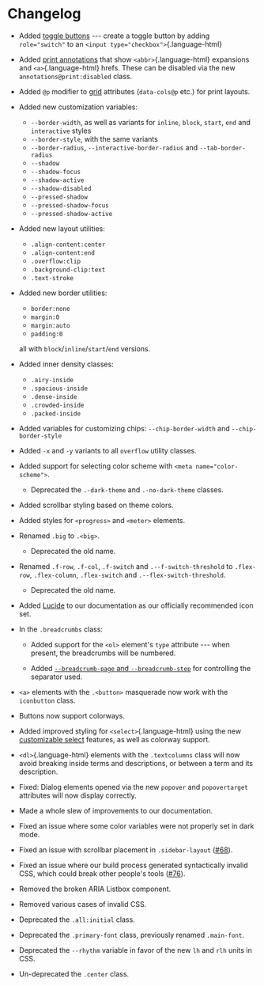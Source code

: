 # Changelog

- Added [toggle buttons](/doce/aria#toggle-switch) ---
  create a toggle button by adding `role="switch"`
  to an `<input type="checkbox">`{.language-html}

- Added [print annotations](/docs/layout#printing)
  that show `<abbr>`{.language-html} expansions and `<a>`{.language-html} hrefs.
  These can be disabled via the new `annotations@print:disabled` class.

- Added `@p` modifier to [grid](/docs/grid) attributes (`data-cols@p` etc.)
  for print layouts.

- Added new customization variables:

  - `--border-width`, as well as variants for `inline`, `block`, `start`, `end`
    and `interactive` styles
  - `--border-style`, with the same variants
  - `--border-radius`, `--interactive-border-radius` and `--tab-border-radius`
  - `--shadow`
  - `--shadow-focus`
  - `--shadow-active`
  - `--shadow-disabled`
  - `--pressed-shadow`
  - `--pressed-shadow-focus`
  - `--pressed-shadow-active`

- Added new layout utilities:

  - `.align-content:center`
  - `.align-content:end`
  - `.overflow:clip`
  - `.background-clip:text`
  - `.text-stroke`

- Added new border utilities:

  - `border:none`
  - `margin:0`
  - `margin:auto`
  - `padding:0`

  all with `block`/`inline`/`start`/`end` versions.

- Added inner density classes:

  - `.airy-inside`
  - `.spacious-inside`
  - `.dense-inside`
  - `.crowded-inside`
  - `.packed-inside`

- Added variables for customizing chips:
  `--chip-border-width` and `--chip-border-style`

- Added `-x` and `-y` variants to all `overflow` utility classes.

- Added support for selecting color scheme with `<meta name="color-scheme">`.

  - Deprecated the `.-dark-theme` and `.-no-dark-theme` classes.

- Added scrollbar styling based on theme colors.

- Added styles for `<progress>` and `<meter>` elements.

- Renamed `.big` to `.<big>`.

  - Deprecated the old name.

- Renamed `.f-row`, `.f-col`, `.f-switch` and `.--f-switch-threshold`
  to `.flex-row`, `.flex-column`, `.flex-switch` and `.--flex-switch-threshold`.

  - Deprecated the old name.

- Added [Lucide](https://lucide.dev) to our documentation as
  our officially recommended icon set.

- In the `.breadcrumbs` class:

  - Added support for the `<ol>` element's `type` attribute ---
    when present, the breadcrumbs will be numbered.

  - Added [`--breadcrumb-page` and `--breadcrumb-step`](/docs/variables#markers)
    for controlling the separator used.

- `<a>` elements with the `.<button>` masquerade
  now work with the `iconbutton` class.

- Buttons now support colorways.

- Added improved styling for `<select>`{.language-html} using the new
  [customizable select](https://open-ui.org/components/customizableselect/)
  features, as well as colorway support.

- `<dl>`{.language-html} elements with the `.textcolumns` class will now avoid
  breaking inside terms and descriptions, or between a term and its description.

- Fixed: Dialog elements opened via the new `popover` and `popovertarget`
  attributes will now display correctly.

- Made a whole slew of improvements to our documentation.

- Fixed an issue where some color variables were not properly set in dark mode.

- Fixed an issue with scrollbar placement in `.sidebar-layout`
  ([#68](https://github.com/bigskysoftware/missing/issues/68)).

- Fixed an issue where our build process generated syntactically invalid CSS,
  which could break other people's tools
  ([#76](https://github.com/bigskysoftware/missing/issues/76)).

- Removed the broken ARIA Listbox component.

- Removed various cases of invalid CSS.

- Deprecated the `.all:initial` class.

- Deprecated the `.primary-font` class, previously renamed `.main-font`.

- Deprecated the `--rhythm` variable
  in favor of the new `lh` and `rlh` units in CSS.

- Un-deprecated the `.center` class.
